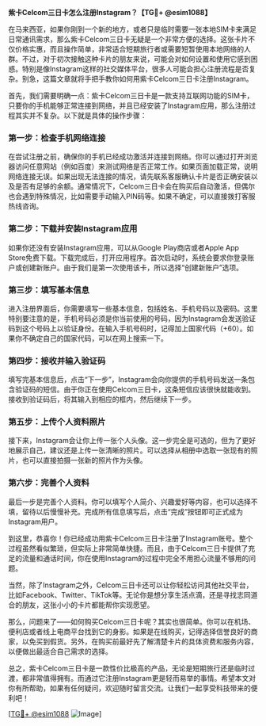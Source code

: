 **紫卡Celcom三日卡怎么注册Instagram？【TG💪+ @esim1088】**

在马来西亚，如果你刚到一个新的地方，或者只是临时需要一张本地SIM卡来满足日常通讯需求，那么紫卡Celcom三日卡无疑是一个非常方便的选择。这张卡片不仅价格实惠，而且操作简单，非常适合短期旅行者或需要短暂使用本地网络的人群。不过，对于初次接触这种卡片的朋友来说，可能会对如何设置和使用它感到困惑。特别是像Instagram这样的社交媒体平台，很多人可能会担心注册流程是否复杂。别急，这篇文章就将手把手教你如何用紫卡Celcom三日卡注册Instagram。

首先，我们需要明确一点：紫卡Celcom三日卡是一款支持互联网功能的SIM卡，只要你的手机能够正常连接到网络，并且已经安装了Instagram应用，那么注册过程其实并不复杂。以下就是具体的操作步骤：

### 第一步：检查手机网络连接

在尝试注册之前，确保你的手机已经成功激活并连接到网络。你可以通过打开浏览器访问任意网站（例如百度）来测试网络是否正常工作。如果页面加载正常，说明网络连接无误。如果出现无法连接的情况，请先联系客服确认卡片是否正确安装以及是否有足够的余额。通常情况下，Celcom三日卡会在购买后自动激活，但偶尔也会遇到特殊情况，比如需要手动输入PIN码等。如果不确定，可以直接拨打客服热线咨询。

### 第二步：下载并安装Instagram应用

如果你还没有安装Instagram应用，可以从Google Play商店或者Apple App Store免费下载。下载完成后，打开应用程序。首次启动时，系统会要求你登录账户或创建新账户。由于我们是第一次使用该卡，所以选择“创建新账户”选项。

### 第三步：填写基本信息

进入注册界面后，你需要填写一些基本信息，包括姓名、手机号码以及密码。这里特别要注意的是，手机号码必须是你当前使用的号码，因为Instagram会发送验证码到这个号码上以验证身份。在输入手机号码时，记得加上国家代码（+60）。如果你不确定自己的国家代码，可以在网上搜索一下。

### 第四步：接收并输入验证码

填写完基本信息后，点击“下一步”，Instagram会向你提供的手机号码发送一条包含验证码的短信。由于你正在使用Celcom三日卡，这条短信应该很快就能收到。接收到验证码后，将其输入到相应的框内，然后继续下一步。

### 第五步：上传个人资料照片

接下来，Instagram会让你上传一张个人头像。这一步完全是可选的，但为了更好地展示自己，建议还是上传一张清晰的照片。可以选择从相册中选取一张现有的照片，也可以直接拍摄一张新的照片作为头像。

### 第六步：完善个人资料

最后一步是完善个人资料。你可以填写个人简介、兴趣爱好等内容，也可以选择不填，留待以后慢慢补充。完成所有信息填写后，点击“完成”按钮即可正式成为Instagram用户。

到这里，恭喜你！你已经成功用紫卡Celcom三日卡注册了Instagram账号。整个过程虽然看似繁琐，但实际上非常简单快捷。而且，由于Celcom三日卡提供了充足的流量和通话时间，你在使用Instagram的过程中完全不用担心流量不够用的问题。

当然，除了Instagram之外，Celcom三日卡还可以让你轻松访问其他社交平台，比如Facebook、Twitter、TikTok等。无论你是想分享生活点滴，还是寻找志同道合的朋友，这张小小的卡片都能帮你实现愿望。

那么，问题来了——如何购买Celcom三日卡呢？其实也很简单。你可以在机场、便利店或者线上电商平台找到它的身影。如果是在线购买，记得选择信誉良好的商家，以免买到假货。另外，在购买前最好先了解清楚卡片的具体资费和服务内容，以便做出最适合自己需求的选择。

总之，紫卡Celcom三日卡是一款性价比极高的产品，无论是短期旅行还是临时过渡，都非常值得拥有。而通过它注册Instagram更是轻而易举的事情。希望本文对你有所帮助，如果有任何疑问，欢迎随时留言交流。让我们一起享受科技带来的便利吧！

[[TG💪+ @esim1088](https://t.me/s/esim1088) ![Image](https://i.postimg.cc/4NQfJmqS/Snipaste-2025-05-13-00-14-12.png)]